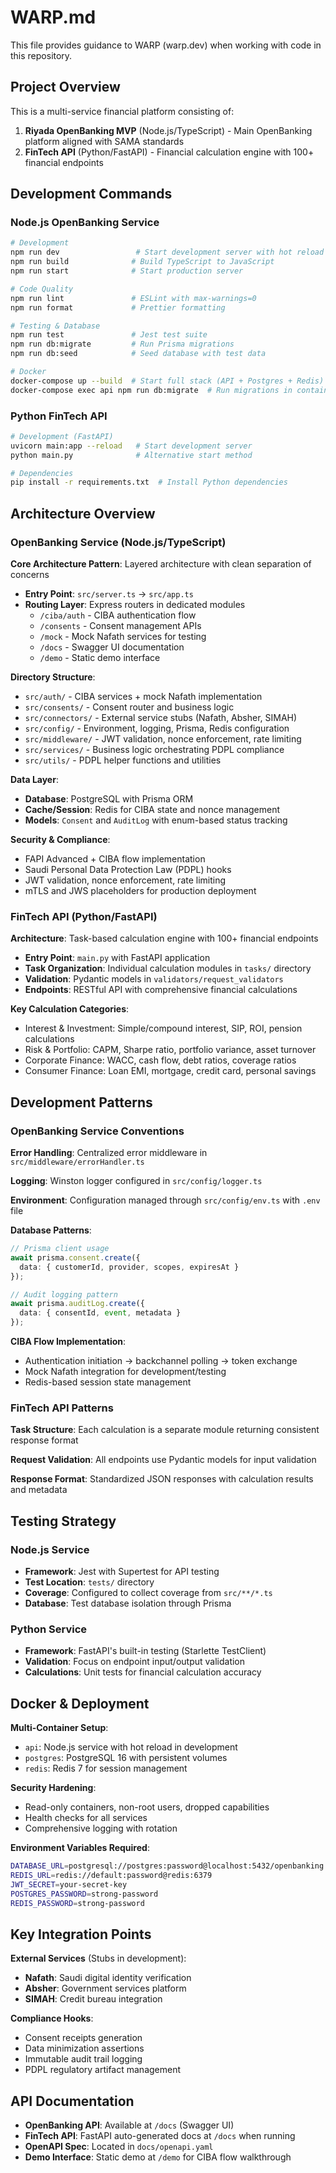 # WARP.md

This file provides guidance to WARP (warp.dev) when working with code in this repository.

## Project Overview

This is a multi-service financial platform consisting of:

1. **Riyada OpenBanking MVP** (Node.js/TypeScript) - Main OpenBanking platform aligned with SAMA standards
2. **FinTech API** (Python/FastAPI) - Financial calculation engine with 100+ financial endpoints

## Development Commands

### Node.js OpenBanking Service

```bash
# Development
npm run dev                 # Start development server with hot reload
npm run build              # Build TypeScript to JavaScript
npm run start              # Start production server

# Code Quality
npm run lint               # ESLint with max-warnings=0
npm run format             # Prettier formatting

# Testing & Database
npm run test               # Jest test suite
npm run db:migrate         # Run Prisma migrations
npm run db:seed            # Seed database with test data

# Docker
docker-compose up --build  # Start full stack (API + Postgres + Redis)
docker-compose exec api npm run db:migrate  # Run migrations in container
```

### Python FinTech API

```bash
# Development (FastAPI)
uvicorn main:app --reload   # Start development server
python main.py              # Alternative start method

# Dependencies
pip install -r requirements.txt  # Install Python dependencies
```

## Architecture Overview

### OpenBanking Service (Node.js/TypeScript)

**Core Architecture Pattern**: Layered architecture with clean separation of concerns

- **Entry Point**: `src/server.ts` → `src/app.ts`
- **Routing Layer**: Express routers in dedicated modules
  - `/ciba/auth` - CIBA authentication flow
  - `/consents` - Consent management APIs  
  - `/mock` - Mock Nafath services for testing
  - `/docs` - Swagger UI documentation
  - `/demo` - Static demo interface

**Directory Structure**:
- `src/auth/` - CIBA services + mock Nafath implementation
- `src/consents/` - Consent router and business logic
- `src/connectors/` - External service stubs (Nafath, Absher, SIMAH)
- `src/config/` - Environment, logging, Prisma, Redis configuration
- `src/middleware/` - JWT validation, nonce enforcement, rate limiting
- `src/services/` - Business logic orchestrating PDPL compliance
- `src/utils/` - PDPL helper functions and utilities

**Data Layer**:
- **Database**: PostgreSQL with Prisma ORM
- **Cache/Session**: Redis for CIBA state and nonce management
- **Models**: `Consent` and `AuditLog` with enum-based status tracking

**Security & Compliance**:
- FAPI Advanced + CIBA flow implementation
- Saudi Personal Data Protection Law (PDPL) hooks
- JWT validation, nonce enforcement, rate limiting
- mTLS and JWS placeholders for production deployment

### FinTech API (Python/FastAPI)

**Architecture**: Task-based calculation engine with 100+ financial endpoints

- **Entry Point**: `main.py` with FastAPI application
- **Task Organization**: Individual calculation modules in `tasks/` directory
- **Validation**: Pydantic models in `validators/request_validators`
- **Endpoints**: RESTful API with comprehensive financial calculations

**Key Calculation Categories**:
- Interest & Investment: Simple/compound interest, SIP, ROI, pension calculations
- Risk & Portfolio: CAPM, Sharpe ratio, portfolio variance, asset turnover
- Corporate Finance: WACC, cash flow, debt ratios, coverage ratios  
- Consumer Finance: Loan EMI, mortgage, credit card, personal savings

## Development Patterns

### OpenBanking Service Conventions

**Error Handling**: Centralized error middleware in `src/middleware/errorHandler.ts`

**Logging**: Winston logger configured in `src/config/logger.ts`

**Environment**: Configuration managed through `src/config/env.ts` with `.env` file

**Database Patterns**:
```typescript
// Prisma client usage
await prisma.consent.create({
  data: { customerId, provider, scopes, expiresAt }
});

// Audit logging pattern
await prisma.auditLog.create({
  data: { consentId, event, metadata }
});
```

**CIBA Flow Implementation**:
- Authentication initiation → backchannel polling → token exchange
- Mock Nafath integration for development/testing
- Redis-based session state management

### FinTech API Patterns

**Task Structure**: Each calculation is a separate module returning consistent response format

**Request Validation**: All endpoints use Pydantic models for input validation

**Response Format**: Standardized JSON responses with calculation results and metadata

## Testing Strategy

### Node.js Service
- **Framework**: Jest with Supertest for API testing
- **Test Location**: `tests/` directory
- **Coverage**: Configured to collect coverage from `src/**/*.ts`
- **Database**: Test database isolation through Prisma

### Python Service
- **Framework**: FastAPI's built-in testing (Starlette TestClient)
- **Validation**: Focus on endpoint input/output validation
- **Calculations**: Unit tests for financial calculation accuracy

## Docker & Deployment

**Multi-Container Setup**:
- `api`: Node.js service with hot reload in development
- `postgres`: PostgreSQL 16 with persistent volumes
- `redis`: Redis 7 for session management

**Security Hardening**: 
- Read-only containers, non-root users, dropped capabilities
- Health checks for all services
- Comprehensive logging with rotation

**Environment Variables Required**:
```bash
DATABASE_URL=postgresql://postgres:password@localhost:5432/openbanking
REDIS_URL=redis://default:password@redis:6379
JWT_SECRET=your-secret-key
POSTGRES_PASSWORD=strong-password
REDIS_PASSWORD=strong-password
```

## Key Integration Points

**External Services** (Stubs in development):
- **Nafath**: Saudi digital identity verification
- **Absher**: Government services platform  
- **SIMAH**: Credit bureau integration

**Compliance Hooks**:
- Consent receipts generation
- Data minimization assertions
- Immutable audit trail logging
- PDPL regulatory artifact management

## API Documentation

- **OpenBanking API**: Available at `/docs` (Swagger UI)
- **FinTech API**: FastAPI auto-generated docs at `/docs` when running
- **OpenAPI Spec**: Located in `docs/openapi.yaml`
- **Demo Interface**: Static demo at `/demo` for CIBA flow walkthrough